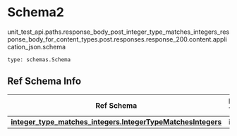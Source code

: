 # Schema2
unit_test_api.paths.response_body_post_integer_type_matches_integers_response_body_for_content_types.post.responses.response_200.content.application_json.schema
```
type: schemas.Schema
```

## Ref Schema Info
Ref Schema | Input Type | Output Type
---------- | ---------- | -----------
[**integer_type_matches_integers.IntegerTypeMatchesIntegers**](../../../../../../../../components/schema/integer_type_matches_integers.md) | int | int
